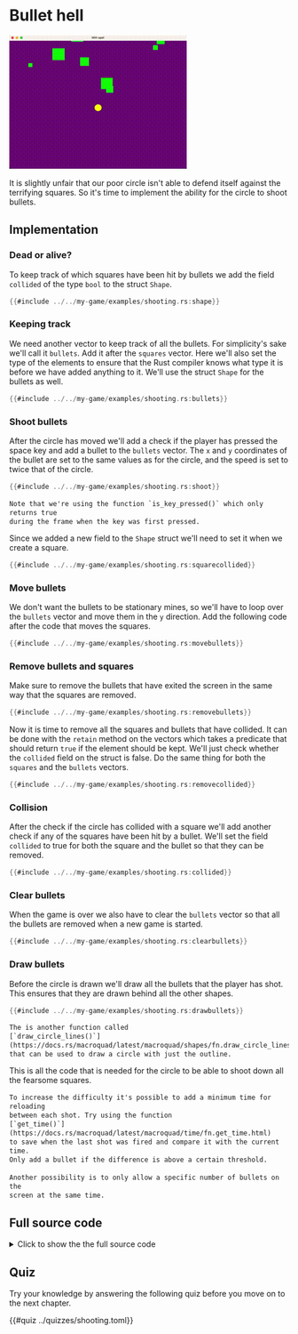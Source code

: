 # Bullet hell

![Screenshot](images/screenshots-web/shooting.gif#center)

It is slightly unfair that our poor circle isn't able to defend itself against
the terrifying squares. So it's time to implement the ability for the circle to
shoot bullets.

## Implementation

### Dead or alive?

To keep track of which squares have been hit by bullets we add the field
`collided` of the type `bool` to the struct `Shape`.

```rust [hl,6]
{{#include ../../my-game/examples/shooting.rs:shape}}
```

### Keeping track

We need another vector to keep track of all the bullets. For simplicity's sake
we'll call it `bullets`. Add it after the `squares` vector. Here we'll also
set the type of the elements to ensure that the Rust compiler knows what type
it is before we have added anything to it. We'll use the struct `Shape` for
the bullets as well. 

```rust
{{#include ../../my-game/examples/shooting.rs:bullets}}
```

### Shoot bullets

After the circle has moved we'll add a check if the player has pressed the
space key and add a bullet to the `bullets` vector. The `x` and `y`
coordinates of the bullet are set to the same values as for the circle, and
the speed is set to twice that of the circle.

```rust
{{#include ../../my-game/examples/shooting.rs:shoot}}
```

```admonish notes
Note that we're using the function `is_key_pressed()` which only returns true
during the frame when the key was first pressed.
```

Since we added a new field to the `Shape` struct we'll need to set it when we
create a square.

```rust [hl,6]
{{#include ../../my-game/examples/shooting.rs:squarecollided}}
```

### Move bullets

We don't want the bullets to be stationary mines, so we'll have to loop over
the `bullets` vector and move them in the `y` direction. Add the following
code after the code that moves the squares.

```rust [hl,4-6]
{{#include ../../my-game/examples/shooting.rs:movebullets}}
```

### Remove bullets and squares

Make sure to remove the bullets that have exited the screen in the same way
that the squares are removed.

```rust
{{#include ../../my-game/examples/shooting.rs:removebullets}}
```

Now it is time to remove all the squares and bullets that have collided. It
can be done with the `retain` method on the vectors which takes a predicate
that should return `true` if the element should be kept. We'll just check
whether the `collided` field on the struct is false. Do the same thing for
both the `squares` and the `bullets` vectors.

```rust
{{#include ../../my-game/examples/shooting.rs:removecollided}}
```

### Collision

After the check if the circle has collided with a square we'll add another
check if any of the squares have been hit by a bullet. We'll set the field
`collided` to true for both the square and the bullet so that they can be
removed.

```rust
{{#include ../../my-game/examples/shooting.rs:collided}}
```

### Clear bullets

When the game is over we also have to clear the `bullets` vector so that all
the bullets are removed when a new game is started.

```rust [hl,3]
{{#include ../../my-game/examples/shooting.rs:clearbullets}}
```

### Draw bullets

Before the circle is drawn we'll draw all the bullets that the player has
shot. This ensures that they are drawn behind all the other shapes.

```rust
{{#include ../../my-game/examples/shooting.rs:drawbullets}}
```

```admonish info
The is another function called
[`draw_circle_lines()`](https://docs.rs/macroquad/latest/macroquad/shapes/fn.draw_circle_lines.html)
that can be used to draw a circle with just the outline.
```

This is all the code that is needed for the circle to be able to shoot down
all the fearsome squares.

```admonish tip title="Challenge" class="challenge"
To increase the difficulty it's possible to add a minimum time for reloading
between each shot. Try using the function
[`get_time()`](https://docs.rs/macroquad/latest/macroquad/time/fn.get_time.html)
to save when the last shot was fired and compare it with the current time.
Only add a bullet if the difference is above a certain threshold.

Another possibility is to only allow a specific number of bullets on the
screen at the same time.
```

<div class="noprint">

## Full source code

<details>
  <summary>Click to show the the full source code</summary>

```rust
{{#include ../../my-game/examples/shooting.rs:all}}
```
</details>
</div>

<div class="noprint">

## Quiz

Try your knowledge by answering the following quiz before you move on to the
next chapter.

{{#quiz ../quizzes/shooting.toml}}

</div>
